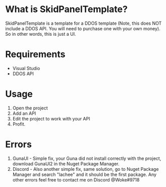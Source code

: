 # What is SkidPanelTemplate?
SkidPanelTemplate is a template for a DDOS template (Note, this does NOT include a DDOS API. You will need to purchase one with your own money). So in other words, this is just a UI.
# Requirements
* Visual Studio
* DDOS API
# Usage
1. Open the project
2. Add an API 
3. Edit the project to work with your API
4. Profit.
# Errors
1. GunaUI - Simple fix, your Guna did not install correctly with the project, download GunaUI2 in the Nuget Package Manager.
2. Discord -  Also another simple fix, same solution, go to Nuget Package Manager and search "lachee" and it should be the first package.
Any other errors feel free to contact me on Discord @Woke#9718
